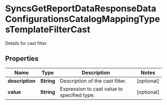 

# SyncsGetReportDataResponseDataConfigurationsCatalogMappingTypesTemplateFilterCast

Details for cast filter.

## Properties

| Name | Type | Description | Notes |
|------------ | ------------- | ------------- | -------------|
|**description** | **String** | Description of the cast filter. |  [optional] |
|**value** | **String** | Expression to cast value to specified type. |  [optional] |




